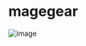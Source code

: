 # magegear
![image](https://github.com/user-attachments/assets/20a6e6be-21cc-40c9-869f-d7d76545a034)
